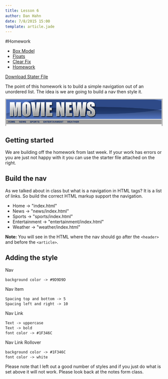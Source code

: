 ```yaml
---
title: Lesson 6
author: Dan Hahn
date: 7/8/2015 15:00
template: article.jade
---
```


#Homework

* [Box Model]()
* [Floats](floats.html)
* [Clear Fix](clear-fix.html)
* [Homework](homework.html)

[Download Stater File](homework-week6.zip)

The point of this homework is to build a simple navigation out of an unordered list.  The idea is we are going to build a nav then style it.

![](homework.png)

## Getting started

We are building off the homework from last week.  If your work has errors or you are just not happy with it you can use the starter file attached on the right.

## Build the nav

As we talked about in class but what is a navigation in HTML tags?  It is a list of links.  So build the correct HTML markup support the navigation.

* Home -> "index.html"
* News -> "news/index.html"
* Sports -> "sports/index.html"
* Entertainment -> "entertainment/index.html"
* Weather -> "weather/index.html"

**Note:** You will see in the HTML where the nav should go after the `<header>` and before the `<article>`.

## Adding the style

Nav

	background color -> #9D9D9D

Nav Item

	Spacing top and bottom -> 5
	Spacing left and right -> 10

Nav Link

	Text -> uppercase
	Text -> bold
	font color -> #1F346C

Nav Link Rollover

	background color -> #1F346C
	font color -> white

Please note that I left out a good number of styles and if you just do what is set above it will not work. Please look back at the notes form class.

<div class="homework-view" data-lesson="lesson6"></div>
